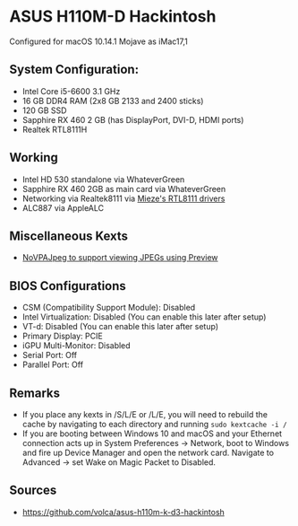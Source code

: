 # ASUS H110M-D Hackintosh

Configured for macOS 10.14.1 Mojave as iMac17,1

## System Configuration:

* Intel Core i5-6600 3.1 GHz
* 16 GB DDR4 RAM (2x8 GB 2133 and 2400 sticks)
* 120 GB SSD
* Sapphire RX 460 2 GB (has DisplayPort, DVI-D, HDMI ports)
* Realtek RTL8111H

## Working

* Intel HD 530 standalone via WhateverGreen
* Sapphire RX 460 2GB as main card via WhateverGreen
* Networking via Realtek8111 via [Mieze's RTL8111 drivers](https://github.com/Mieze/RTL8111_driver_for_OS_X)
* ALC887 via AppleALC

## Miscellaneous Kexts
* [NoVPAJpeg to support viewing JPEGs using Preview](https://www.insanelymac.com/forum/topic/334881-how-to-fix-quick-look-and-preview-issues-in-mojave/)

## BIOS Configurations
* CSM (Compatibility Support Module): Disabled
* Intel Virtualization: Disabled (You can enable this later after setup)
* VT-d: Disabled (You can enable this later after setup)
* Primary Display: PCIE
* iGPU Multi-Monitor: Disabled
* Serial Port: Off
* Parallel Port: Off

## Remarks
* If you place any kexts in /S/L/E or /L/E, you will need to rebuild the cache by navigating to each directory and running `sudo kextcache -i /`
* If you are booting between Windows 10 and macOS and your Ethernet connection acts up in System Preferences -> Network, boot to Windows and fire up Device Manager and open the network card. Navigate to Advanced -> set Wake on Magic Packet to Disabled.


## Sources
* https://github.com/volca/asus-h110m-k-d3-hackintosh
